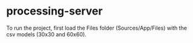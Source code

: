 # processing-server

To run the project, first load the Files folder (Sources/App/Files) with the csv models (30x30 and 60x60).